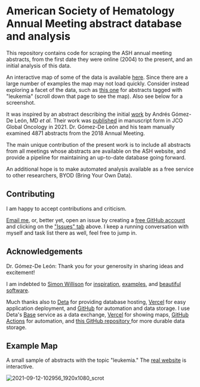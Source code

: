 # American Society of Hematology Annual Meeting abstract database and analysis

This repository contains code for scraping the ASH annual meeting abstracts, 
from the first date they were online (2004) to the present, and an initial analysis of this data.

An interactive map of some of the data is available [here](https://ash-abstracts.vercel.app/base/abstracts_base). 
Since there are a large number of examples the map may not load quickly.
Consider instead exploring a facet of the data, 
such as [this one](https://ash-abstracts.vercel.app/base/abstracts_base?_facet_array=topics&topics__arraycontains=leukemia) for abstracts tagged with "leukemia" (scroll down that page to see the map). Also see below for a screenshot.

It was inspired by an abstract describing the initial [work](https://doi.org/10.1182/blood-2019-130053) by Andrés Gómez-De León, MD *et al*. Their work was [published](https://pubmed.ncbi.nlm.nih.gov/?term=33909458) in manuscript form in JCO Global Oncology in 2021.
Dr. Gómez-De León and his team manually examined 4871 abstracts from the 2018 Annual Meeting. 

The main unique contribution of the present work is to include 
all abstracts from all meetings whose abstracts are available on the ASH website,
and provide a pipeline for maintaining an up-to-date database going forward.

An additional hope is to make automated analysis available as a free service to other researchers,
BYOD (Bring Your Own Data).

## Contributing

I am happy to accept contributions and criticism.

[Email me](http://www.beauhilton.com/contact.html),
or, better yet,
open an issue by creating a [free GitHub account](https://github.com/join) 
and clicking on the ["Issues" tab](https://github.com/cbeauhilton/ash-abstracts/issues) above.
I keep a running conversation with myself and task list there as well, feel free to jump in.

## Acknowledgements

Dr. Gómez-De León: Thank you for your generosity in sharing ideas and excitement!

I am indebted to [Simon Willison](https://simonwillison.net/) for [inspiration](https://youtu.be/Lig2gxPEZPo), [examples](https://datasette.io/examples), and [beautiful](https://github.com/simonw/datasette) [software](https://github.com/simonw/sqlite-utils). 

Much thanks also to [Deta](https://www.deta.sh/) for providing database hosting, [Vercel](https://ash-abstracts.vercel.app/base/abstracts_base) for easy application deployment, and [GitHub](https://github.com/) for automation and data storage. I use Deta's [Base](https://docs.deta.sh/docs/base/about/) service as a data exchange, [Vercel](https://vercel.com/) for showing maps, [GitHub Actions](https://github.com/features/actions) for automation, and [this GitHub repository ](https://github.com/cbeauhilton/ash-db) for more durable data storage.

## Example Map

A small sample of abstracts with the topic "leukemia." The [real website](https://ash-abstracts.vercel.app/base/abstracts_base?_facet_array=topics&topics__arraycontains=leukemia) is interactive.

![2021-09-12-102956_1920x1080_scrot](https://user-images.githubusercontent.com/34774299/132993443-3584de79-69e5-434c-ab5e-bfcc4c43e260.png)

